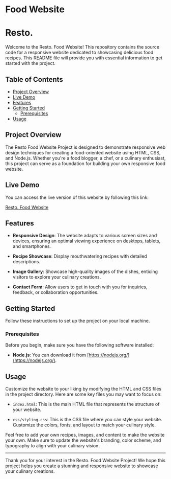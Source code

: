 # Food Website
# Resto.

Welcome to the Resto. Food Website! This repository contains the source code for a responsive website dedicated to showcasing delicious food recipes. This README file will provide you with essential information to get started with the project.

## Table of Contents

- [Project Overview](#project-overview)
- [Live Demo](#live-demo)
- [Features](#features)
- [Getting Started](#getting-started)
  - [Prerequisites](#prerequisites)
- [Usage](#usage)

## Project Overview

The Resto Food Website Project is designed to demonstrate responsive web design techniques for creating a food-oriented website using HTML, CSS, and Node.js. Whether you're a food blogger, a chef, or a culinary enthusiast, this project can serve as a foundation for building your own responsive food website.

## Live Demo

You can access the live version of this website by following this link:

[Resto. Food Website](https://yogita-2708.github.io/Foodwebsite/)

## Features

- **Responsive Design**: The website adapts to various screen sizes and devices, ensuring an optimal viewing experience on desktops, tablets, and smartphones.

- **Recipe Showcase**: Display mouthwatering recipes with detailed descriptions.

- **Image Gallery**: Showcase high-quality images of the dishes, enticing visitors to explore your culinary creations.

- **Contact Form**: Allow users to get in touch with you for inquiries, feedback, or collaboration opportunities.

## Getting Started

Follow these instructions to set up the project on your local machine.

### Prerequisites

Before you begin, make sure you have the following software installed:

- **Node.js**: You can download it from [https://nodejs.org/](https://nodejs.org/).

## Usage

Customize the website to your liking by modifying the HTML and CSS files in the project directory. Here are some key files you may want to focus on:

- `index.html`: This is the main HTML file that represents the structure of your website.

- `css/styling.css`: This is the CSS file where you can style your website. Customize the colors, fonts, and layout to match your culinary style.

Feel free to add your own recipes, images, and content to make the website your own. Make sure to update the website's branding, color scheme, and typography to align with your culinary vision.

---

Thank you for your interest in the Resto. Food Website Project! We hope this project helps you create a stunning and responsive website to showcase your culinary creations.
